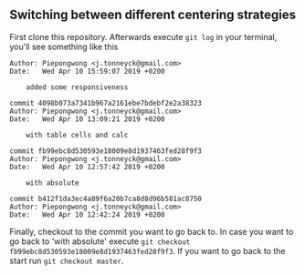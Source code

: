 ## Switching between different centering strategies

First clone this repository. Afterwards execute `git log` in your terminal, you'll see something like this
```
Author: Piepongwong <j.tonneyck@gmail.com>
Date:   Wed Apr 10 15:59:07 2019 +0200

    added some responsiveness

commit 4098b073a7341b967a2161ebe7bdebf2e2a38323
Author: Piepongwong <j.tonneyck@gmail.com>
Date:   Wed Apr 10 13:09:21 2019 +0200

    with table cells and calc

commit fb99ebc8d530593e18009e8d1937463fed28f9f3
Author: Piepongwong <j.tonneyck@gmail.com>
Date:   Wed Apr 10 12:57:42 2019 +0200

    with absolute

commit b412f1da3ec4a89f6a20b7ca8d8d96b581ac8750
Author: Piepongwong <j.tonneyck@gmail.com>
Date:   Wed Apr 10 12:42:24 2019 +0200
```
Finally, checkout to the commit you want to go back to. In case you want to go back to 'with absolute' execute `git checkout fb99ebc8d530593e18009e8d1937463fed28f9f3`. If you want to go back to the start run `git checkout master`.